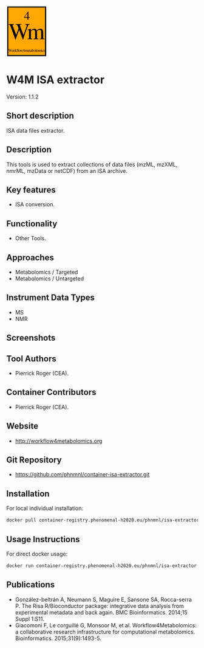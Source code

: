 <!-- Guidance: see https://github.com/phnmnl/phenomenal-h2020/wiki/The-Guideline-for-Container-GitHub-Respository-README.md-Creation -->

![Logo](w4m.png)

# W4M ISA extractor
Version: 1.1.2

## Short description

<!-- 
This should only be 20 to 40 words, hopefully a single sentence.
-->

ISA data files extractor.

## Description

This tools is used to extract collections of data files (mzML, mzXML, nmrML, mzData or netCDF) from an ISA archive.

## Key features

- ISA conversion.

## Functionality

- Other Tools.

## Approaches

- Metabolomics / Targeted
- Metabolomics / Untargeted

## Instrument Data Types

- MS
- NMR

## Screenshots

## Tool Authors

- Pierrick Roger (CEA).

## Container Contributors

- Pierrick Roger (CEA).

## Website

- http://workflow4metabolomics.org

## Git Repository

- https://github.com/phnmnl/container-isa-extractor.git

## Installation 

For local individual installation:

```bash
docker pull container-registry.phenomenal-h2020.eu/phnmnl/isa-extractor
```

## Usage Instructions

For direct docker usage:
```bash
docker run container-registry.phenomenal-h2020.eu/phnmnl/isa-extractor -h
```

## Publications

<!-- Guidance:
Use AMA style publications as a list (you can export AMA from PubMed, on the Formats: Citation link when looking at the entry).
-->

 - González-beltrán A, Neumann S, Maguire E, Sansone SA, Rocca-serra P. The Risa R/Bioconductor package: integrative data analysis from experimental metadata and back again. BMC Bioinformatics. 2014;15 Suppl 1:S11.
 - Giacomoni F, Le corguillé G, Monsoor M, et al. Workflow4Metabolomics: a collaborative research infrastructure for computational metabolomics. Bioinformatics. 2015;31(9):1493-5.
